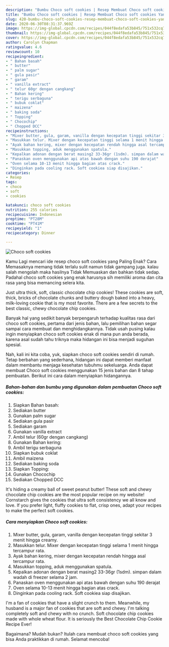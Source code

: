 ```yaml
---
description: "Bumbu Choco soft cookies | Resep Membuat Choco soft cookies Yang Enak Dan Mudah"
title: "Bumbu Choco soft cookies | Resep Membuat Choco soft cookies Yang Enak Dan Mudah"
slug: 420-bumbu-choco-soft-cookies-resep-membuat-choco-soft-cookies-yang-enak-dan-mudah
date: 2020-06-30T08:31:37.969Z
image: https://img-global.cpcdn.com/recipes/044f8edafa53b845/751x532cq70/choco-soft-cookies-foto-resep-utama.jpg
thumbnail: https://img-global.cpcdn.com/recipes/044f8edafa53b845/751x532cq70/choco-soft-cookies-foto-resep-utama.jpg
cover: https://img-global.cpcdn.com/recipes/044f8edafa53b845/751x532cq70/choco-soft-cookies-foto-resep-utama.jpg
author: Carolyn Chapman
ratingvalue: 4.6
reviewcount: 10
recipeingredient:
- " Bahan basah"
- " butter"
- " palm sugar"
- " gula pasir"
- " garam"
- " vanilla extract"
- " telur 60gr dengan cangkang"
- " Bahan kering"
- " terigu serbaguna"
- " bubuk coklat"
- " maizena"
- " baking soda"
- " Topping"
- " Chocochip"
- " Chopped DCC"
recipeinstructions:
- "Mixer butter, gula, garam, vanilla dengan kecepatan tinggi sekitar 3 menit hingga creamy."
- "Masukkan telur. Mixer dengan kecepatan tinggi selama 1 menit hingga tercampur rata."
- "Ayak bahan kering, mixer dengan kecepatan rendah hingga asal tercampur rata."
- "Masukkan topping, aduk menggunakan spatula."
- "Kepalkan adonan dengan berat masing2 33-36gr (1sdm). simpan dalam wadah di freezer selama 2 jam."
- "Panaskan oven menggunakan api atas bawah dengan suhu 190 derajat"
- "Oven selama 10-13 menit hingga bagian atas crack."
- "Dinginkan pada cooling rack. Soft cookiea siap disajikan."
categories:
- Resep
tags:
- choco
- soft
- cookies

katakunci: choco soft cookies 
nutrition: 255 calories
recipecuisine: Indonesian
preptime: "PT28M"
cooktime: "PT41M"
recipeyield: "1"
recipecategory: Dinner

---
```



![Choco soft cookies](https://img-global.cpcdn.com/recipes/044f8edafa53b845/751x532cq70/choco-soft-cookies-foto-resep-utama.jpg)

Kamu Lagi mencari ide resep choco soft cookies yang Paling Enak? Cara Memasaknya memang tidak terlalu sulit namun tidak gampang juga. kalau salah mengolah maka hasilnya Tidak Memuaskan dan bahkan tidak sedap. Padahal choco soft cookies yang enak harusnya sih memiliki aroma dan cita rasa yang bisa memancing selera kita.

Just ultra thick, soft, classic chocolate chip cookies! These cookies are soft, thick, bricks of chocolate chunks and buttery dough baked into a heavy, milk-loving cookie that is my most favorite. There are a few secrets to the best classic, chewy chocolate chip cookies.

Banyak hal yang sedikit banyak berpengaruh terhadap kualitas rasa dari choco soft cookies, pertama dari jenis bahan, lalu pemilihan bahan segar sampai cara membuat dan menghidangkannya. Tidak usah pusing kalau ingin menyiapkan choco soft cookies enak di mana pun anda berada, karena asal sudah tahu triknya maka hidangan ini bisa menjadi suguhan spesial.


Nah, kali ini kita coba, yuk, siapkan choco soft cookies sendiri di rumah. Tetap berbahan yang sederhana, hidangan ini dapat memberi manfaat dalam membantu menjaga kesehatan tubuhmu sekeluarga. Anda dapat membuat Choco soft cookies menggunakan 15 jenis bahan dan 8 tahap pembuatan. Berikut ini cara dalam menyiapkan hidangannya.

<!--inarticleads1-->

##### Bahan-bahan dan bumbu yang digunakan dalam pembuatan Choco soft cookies:

1. Siapkan  Bahan basah:
1. Sediakan  butter
1. Gunakan  palm sugar
1. Sediakan  gula pasir
1. Sediakan  garam
1. Gunakan  vanilla extract
1. Ambil  telur (60gr dengan cangkang)
1. Gunakan  Bahan kering:
1. Ambil  terigu serbaguna
1. Siapkan  bubuk coklat
1. Ambil  maizena
1. Sediakan  baking soda
1. Siapkan  Topping:
1. Gunakan  Chocochip
1. Sediakan  Chopped DCC


It&#39;s hiding a creamy ball of sweet peanut butter! These soft and chewy chocolate chip cookies are the most popular recipe on my website! Cornstarch gives the cookies that ultra soft consistency we all know and love. If you prefer light, fluffy cookies to flat, crisp ones, adapt your recipes to make the perfect soft cookies. 

<!--inarticleads2-->

##### Cara menyiapkan Choco soft cookies:

1. Mixer butter, gula, garam, vanilla dengan kecepatan tinggi sekitar 3 menit hingga creamy.
1. Masukkan telur. Mixer dengan kecepatan tinggi selama 1 menit hingga tercampur rata.
1. Ayak bahan kering, mixer dengan kecepatan rendah hingga asal tercampur rata.
1. Masukkan topping, aduk menggunakan spatula.
1. Kepalkan adonan dengan berat masing2 33-36gr (1sdm). simpan dalam wadah di freezer selama 2 jam.
1. Panaskan oven menggunakan api atas bawah dengan suhu 190 derajat
1. Oven selama 10-13 menit hingga bagian atas crack.
1. Dinginkan pada cooling rack. Soft cookiea siap disajikan.


I&#39;m a fan of cookies that have a slight crunch to them. Meanwhile, my husband is a major fan of cookies that are soft and chewy. I&#39;m talking completely soft and chewy with no crunch. Soft chocolate chip cookies made with whole wheat flour. It is seriously the Best Chocolate Chip Cookie Recipe Ever! 

Bagaimana? Mudah bukan? Itulah cara membuat choco soft cookies yang bisa Anda praktikkan di rumah. Selamat mencoba!

